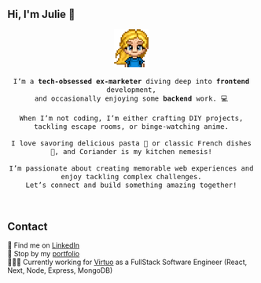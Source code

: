 <h2>Hi, I'm Julie 👋</h2>

<div align="center">
<img src="https://github.com/jolisdegats/jolisdegats/blob/main/logo-girl-couleur.png" width="70"><br/><br/>
 <samp>
I’m a <strong>tech-obsessed ex-marketer</strong> diving deep into <strong>frontend</strong> development,<br/>and occasionally enjoying some <strong>backend</strong> work. 💻<br/><br/>
When I’m not coding, I’m either crafting DIY projects, tackling escape rooms, or binge-watching anime.<br/><br/>
I love savoring delicious pasta 🍝 or classic French dishes 🍷, and Coriander is my kitchen nemesis!<br/><br/>
I’m passionate about creating memorable web experiences and enjoy tackling complex challenges.<br/>Let’s connect and build something amazing together!
</div>
<br/><br/>
<h2>Contact</h2>
💼 Find me on <a href="https://www.linkedin.com/in/julieszwarc/">LinkedIn</a><br/>
🦄 Stop by my <a href="https://jolisdegats.dev">portfolio</a><br/>
👩🏼‍💻 Currently working for <a href="https://www.govirtuo.com">Virtuo</a> as a FullStack Software Engineer (React, Next, Node, Express, MongoDB)

